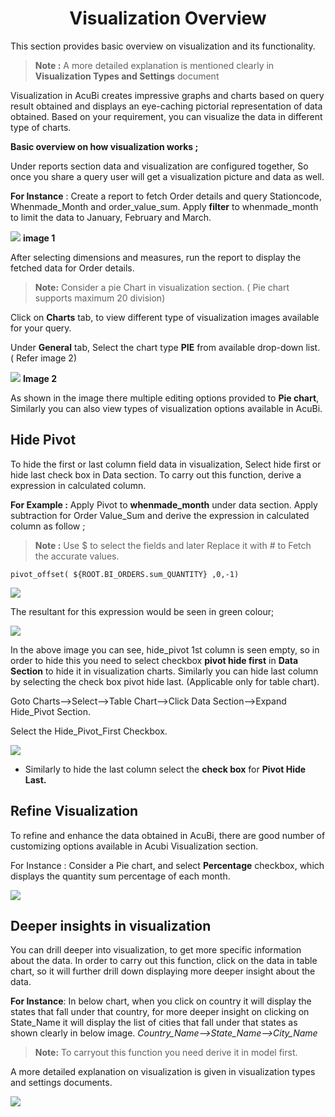 


<center><h1>Visualization Overview</h1></center>

This section provides basic overview on visualization and its functionality.

> **Note :**  A more detailed explanation is mentioned clearly in **Visualization Types and Settings** document

Visualization in AcuBi creates impressive graphs and charts based on query result obtained and displays an eye-caching pictorial representation of data obtained. Based on your requirement, you can visualize the data in different type of charts.

**Basic overview on how visualization works ;**

Under reports section data and visualization are configured together, So once you share a query user will get a visualization picture and data as well.

**For Instance** :  Create a report to fetch Order details and query Stationcode, Whenmade_Month and order_value_sum. Apply **filter** to whenmade_month to limit the data  to January, February and March. 

![
](https://raw.githubusercontent.com/sv18042016/fp1/588793b3bdaa6683973fbe70ceaf6b591ff25fb2/images/New_version5/UD_Visualisation_Overview_Image1.png)
**image 1**

After selecting dimensions and measures, run the report to display the fetched data for Order details.

> **Note:** Consider a pie Chart in visualization section. ( Pie chart supports maximum 20 division)

Click on **Charts** tab, to view different type of visualization images available for your query.
 
Under **General** tab, Select the chart type **PIE** from available drop-down list. ( Refer image 2)

![
](https://raw.githubusercontent.com/sv18042016/fp1/588793b3bdaa6683973fbe70ceaf6b591ff25fb2/images/New_version5/UD_Visualisation_Overview_Image2.png)
**Image 2**

As shown in the image there multiple editing options provided to **Pie chart**, Similarly you can also view types of visualization options available in AcuBi.

## Hide Pivot

To hide the first or last column field data  in visualization, Select hide first or hide last check box in Data section. 
To carry out this function, derive a expression in calculated column.

**For Example :**  Apply Pivot to **whenmade_month** under data section. Apply subtraction for Order Value_Sum and derive the expression in calculated column as follow ;
>**Note :** Use $ to select the fields and later Replace it with # to Fetch the accurate values.	
```
pivot_offset( ${ROOT.BI_ORDERS.sum_QUANTITY} ,0,-1)
```
![
](https://raw.githubusercontent.com/sv18042016/fp1/ba6e2d3a06a7fd83e84e6344095e5c673abbea8d/images/New_version5/UD_Visualisation_Overview_Image3.png)

The resultant for this expression would be seen in green colour;

![
](https://raw.githubusercontent.com/sv18042016/fp1/e9c507879e500b4be6a758a27d99c4ddb4806335/images/New_version5/UD_Visualisation_Overview_Image4.png)

In the above image you can see, hide_pivot 1st column is seen empty, so in order to hide this you need to select checkbox **pivot hide first** in **Data Section** to hide it in visualization charts. Similarly you can hide last column by selecting the check box pivot hide last. (Applicable only for table chart). 

Goto Charts-->Select-->Table Chart-->Click Data Section-->Expand Hide_Pivot Section.

Select the Hide_Pivot_First Checkbox.

![
](https://raw.githubusercontent.com/sv18042016/fp1/18aaf7e8bc6bd4b6048871846de1fb606759f055/images/New_version5/UD_Visualisation_Overview_Image5.png)

  - Similarly to hide the last column select the **check box** for **Pivot Hide Last.**

## Refine Visualization

To refine and enhance the data obtained in AcuBi, there are good number of customizing options available in Acubi Visualization section.

For Instance : Consider a Pie chart, and select **Percentage** checkbox, which displays the quantity sum percentage of each month. 

![
](https://raw.githubusercontent.com/sv18042016/fp1/caef96a364da60995f83c18399b0f6c4b340ea46/images/New_version5/UD_Visualisation_Overview_Image6.png)

## Deeper insights in visualization

You can drill deeper into visualization, to get more specific information about the data. In order to carry out this function, click on the data in table chart, so it will further drill down displaying more deeper insight about the data.

**For Instance**: In below chart, when you click on country it will display the states that fall under that country, for more deeper insight on clicking on State_Name it will display the list of cities that fall under that states as shown clearly in below image.
*Country_Name-->State_Name-->City_Name*

 > **Note:**  To carryout this function you need derive it in model first.

A more detailed explanation on visualization is given in visualization types and settings documents.

![
](https://raw.githubusercontent.com/sv18042016/fp1/7c0acf39f26482bbef006df3ae981d22e8067f00/images/New_version5/UD_Visualisation_Overview_Image7.png)

<!--stackedit_data:
eyJoaXN0b3J5IjpbLTQzODgzOTYxMiwtMTk3Nzc5NzIzNSwtMT
Y3MzQzMzgxMiwxMjMwNDcwMjM0LC0xMzU1MTY0ODg0LC0xMTcx
NzgyMDAyLC0xMTkwNDUyOTkzLC02MDk3NTUxMCw4ODM2NTcyMz
ksMTYyOTA0ODA5MSwxNTMyMTQ5NzQ5LC0xNDgxNjAxMDU4LDMx
Mjk0MDI1MSwtOTM0OTcxMTIwLDE1Nzk4MzE1OTQsMTI5Mzk3Nj
YyNywxODAyNDczNDQ1LDI2Njg4ODY3Niw1OTczMTkxNDAsMjEz
MTk5MDk4MF19
-->